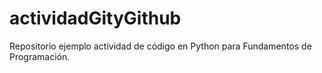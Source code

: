 # actividadGityGithub
Repositorio ejemplo actividad de código en Python para Fundamentos de Programación.

